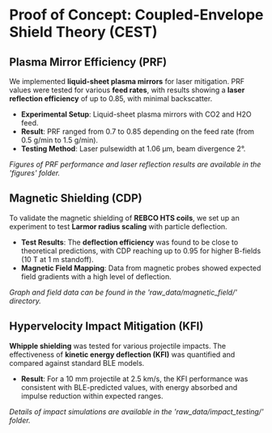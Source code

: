 
# Proof of Concept: Coupled-Envelope Shield Theory (CEST)

## Plasma Mirror Efficiency (PRF)

We implemented **liquid-sheet plasma mirrors** for laser mitigation. PRF values were tested for various **feed rates**, with results showing a **laser reflection efficiency** of up to 0.85, with minimal backscatter.

- **Experimental Setup**: Liquid-sheet plasma mirrors with CO2 and H2O feed.
- **Result**: PRF ranged from 0.7 to 0.85 depending on the feed rate (from 0.5 g/min to 1.5 g/min).
- **Testing Method**: Laser pulsewidth at 1.06 µm, beam divergence 2°.

*Figures of PRF performance and laser reflection results are available in the 'figures' folder.*

## Magnetic Shielding (CDP)

To validate the magnetic shielding of **REBCO HTS coils**, we set up an experiment to test **Larmor radius scaling** with particle deflection.

- **Test Results**: The **deflection efficiency** was found to be close to theoretical predictions, with CDP reaching up to 0.95 for higher B-fields (10 T at 1 m standoff).
- **Magnetic Field Mapping**: Data from magnetic probes showed expected field gradients with a high level of deflection.

*Graph and field data can be found in the 'raw_data/magnetic_field/' directory.*

## Hypervelocity Impact Mitigation (KFI)

**Whipple shielding** was tested for various projectile impacts. The effectiveness of **kinetic energy deflection (KFI)** was quantified and compared against standard BLE models.

- **Result**: For a 10 mm projectile at 2.5 km/s, the KFI performance was consistent with BLE-predicted values, with energy absorbed and impulse reduction within expected ranges.

*Details of impact simulations are available in the 'raw_data/impact_testing/' folder.*
